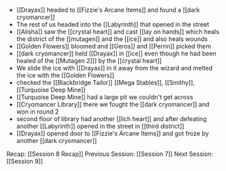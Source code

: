 - [[Drayax]] headed to [[Fizzie's Arcane Items]] and found a [[dark cryomancer]]
- The rest of us headed into the [[Labyrinth]] that opened in the street
- [[Alisha]] saw the [[crystal heart]] and cast [[lay on hands]] which heals the district of the [[mutagen]] and the [[ice]] and also heals wounds
- [[Golden Flowers]] bloomed and [[Geros]] and [[Perrin]] picked them
- [[dark cryomancer]] held [[Drayax]] in [[ice]] even though he had been healed of the [[Mutagen 2]]] by the [[crystal heart]]
- We slide the ice with [[Drayax]] in it away from the wizard and melted the ice with the [[Golden Flowers]]
- checked the [[Blackbridge Tailor]] [[Mega Stables]], [[Smithy]], [[Turquoise Deep Mine]]
- [[Turquoise Deep Mine]] had a large pit we couldn't get across
- [[Cryomancer Library]] there we fought the [[dark cryomancer]] and won in round 2
- second floor of library had another [[lich heart]] and after defeating another [[Labyrinth]] opened in the street in [[third district]]
- [[Drayax]] opened door to [[Fizzie's Arcane Items]] and got froze by another [[dark cryomancer]]

Recap: [[Session 8 Recap]]
Previous Session: [[Session 7]]
Next Session: [[Session 9]]